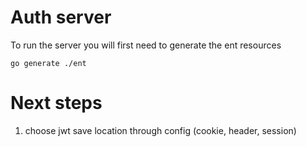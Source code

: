 # Auth server
To run the server you will first need to generate the ent resources

`go generate ./ent`

# Next steps
1. choose jwt save location through config (cookie, header, session)